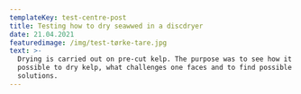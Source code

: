 ```yaml
---
templateKey: test-centre-post
title: Testing how to dry seawwed in a discdryer
date: 21.04.2021
featuredimage: /img/test-tørke-tare.jpg
text: >-
  Drying is carried out on pre-cut kelp. The purpose was to see how it is
  possible to dry kelp, what challenges one faces and to find possible
  solutions.
---
```


